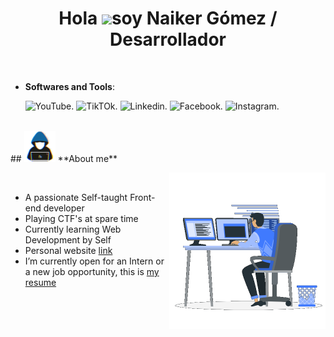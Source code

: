 ###

  
  
  <h1 align="center">Hola <img src="https://media.giphy.com/media/hvRJCLFzcasrR4ia7z/giphy.gif" width="25px">soy Naiker Gómez / Desarrollador<width="30px"></h1>
  <br>

- **Softwares and Tools**:

    ![YouTube ](https://www.youtube.com/channel/UCEYYiQzlbYQ8UR3FyjzMxjA).
    ![TikTOk](https://img.shields.io/badge/TikTok-000000?style=for-the-badge&logo=tiktok&logoColor=white).
    ![Linkedin](https://img.shields.io/badge/LinkedIn-0077B5?style=for-the-badge&logo=linkedin&logoColor=white).
    ![Facebook ](https://img.shields.io/badge/Facebook-1877F2?style=for-the-badge&logo=facebook&logoColor=white).
    ![Instagram](https://img.shields.io/badge/Instagram-E4405F?style=for-the-badge&logo=instagram&logoColor=white). 

<br>
## <picture><img src = "https://github.com/0xAbdulKhalid/0xAbdulKhalid/raw/main/assets/mdImages/about_me.gif" width = 50px></picture> **About me**

<picture> <img align="right" src="https://github.com/0xAbdulKhalid/0xAbdulKhalid/raw/main/assets/mdImages/Right_Side.gif" width = 250px></picture>

<br>

- A passionate Self-taught Front-end developer
- Playing CTF's at spare time
- Currently learning Web Development by Self
- Personal website [link](https://www.0xabdulkhalid.ml)
- I’m currently open for an Intern or a new job opportunity, this is [my resume](https://read.cv/0xabdulkhalid)

<br>

